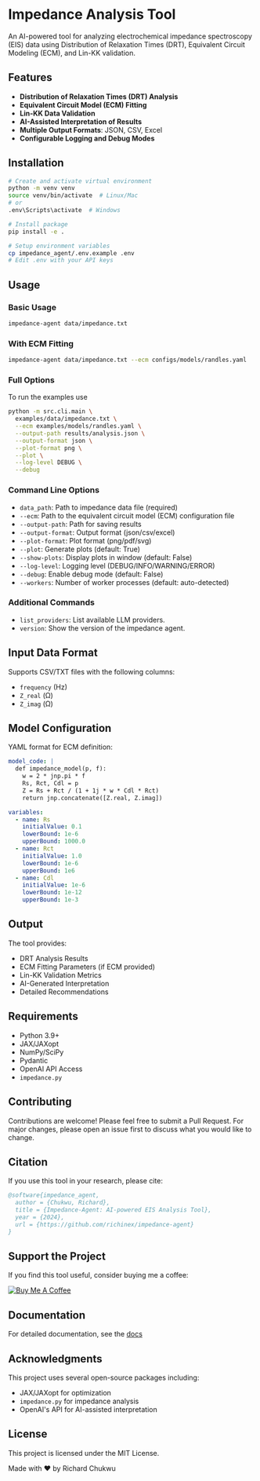 # Impedance Analysis Tool

An AI-powered tool for analyzing electrochemical impedance spectroscopy (EIS) data using Distribution of Relaxation Times (DRT), Equivalent Circuit Modeling (ECM), and Lin-KK validation.

## Features

- **Distribution of Relaxation Times (DRT) Analysis**
- **Equivalent Circuit Model (ECM) Fitting**
- **Lin-KK Data Validation**
- **AI-Assisted Interpretation of Results**
- **Multiple Output Formats**: JSON, CSV, Excel
- **Configurable Logging and Debug Modes**

## Installation

```bash
# Create and activate virtual environment
python -m venv venv
source venv/bin/activate  # Linux/Mac
# or
.env\Scripts\activate  # Windows

# Install package
pip install -e .

# Setup environment variables
cp impedance_agent/.env.example .env
# Edit .env with your API keys
```

## Usage

### Basic Usage

```bash
impedance-agent data/impedance.txt
```

### With ECM Fitting

```bash
impedance-agent data/impedance.txt --ecm configs/models/randles.yaml
```

### Full Options

To run the examples use

```bash
python -m src.cli.main \
  examples/data/impedance.txt \
  --ecm examples/models/randles.yaml \
  --output-path results/analysis.json \
  --output-format json \
  --plot-format png \
  --plot \
  --log-level DEBUG \
  --debug
```

### Command Line Options

- `data_path`: Path to impedance data file (required)
- `--ecm`: Path to the equivalent circuit model (ECM) configuration file
- `--output-path`: Path for saving results
- `--output-format`: Output format (json/csv/excel)
- `--plot-format`: Plot format (png/pdf/svg)
- `--plot`: Generate plots (default: True)
- `--show-plots`: Display plots in window (default: False)
- `--log-level`: Logging level (DEBUG/INFO/WARNING/ERROR)
- `--debug`: Enable debug mode (default: False)
- `--workers`: Number of worker processes (default: auto-detected)

### Additional Commands

- `list_providers`: List available LLM providers.
- `version`: Show the version of the impedance agent.

## Input Data Format

Supports CSV/TXT files with the following columns:

- `frequency` (Hz)
- `Z_real` (Ω)
- `Z_imag` (Ω)

## Model Configuration

YAML format for ECM definition:

```yaml
model_code: |
  def impedance_model(p, f):
    w = 2 * jnp.pi * f
    Rs, Rct, Cdl = p
    Z = Rs + Rct / (1 + 1j * w * Cdl * Rct)
    return jnp.concatenate([Z.real, Z.imag])

variables:
  - name: Rs
    initialValue: 0.1
    lowerBound: 1e-6
    upperBound: 1000.0
  - name: Rct
    initialValue: 1.0
    lowerBound: 1e-6
    upperBound: 1e6
  - name: Cdl
    initialValue: 1e-6
    lowerBound: 1e-12
    upperBound: 1e-3
```

## Output

The tool provides:

- DRT Analysis Results
- ECM Fitting Parameters (if ECM provided)
- Lin-KK Validation Metrics
- AI-Generated Interpretation
- Detailed Recommendations

## Requirements

- Python 3.9+
- JAX/JAXopt
- NumPy/SciPy
- Pydantic
- OpenAI API Access
- `impedance.py`

## Contributing

Contributions are welcome! Please feel free to submit a Pull Request. For major changes, please open an issue first to discuss what you would like to change.

## Citation

If you use this tool in your research, please cite:

```bibtex
@software{impedance_agent,
  author = {Chukwu, Richard},
  title = {Impedance-Agent: AI-powered EIS Analysis Tool},
  year = {2024},
  url = {https://github.com/richinex/impedance-agent}
}
```

## Support the Project

If you find this tool useful, consider buying me a coffee:

[![Buy Me A Coffee](https://cdn.buymeacoffee.com/buttons/v2/default-yellow.png)](https://www.buymeacoffee.com/richinex)

## Documentation

For detailed documentation, see the [docs](https://richinex.github.io/impedance-agent/)

## Acknowledgments

This project uses several open-source packages including:

- JAX/JAXopt for optimization
- `impedance.py` for impedance analysis
- OpenAI's API for AI-assisted interpretation

## License

This project is licensed under the MIT License.

Made with ❤️ by Richard Chukwu
